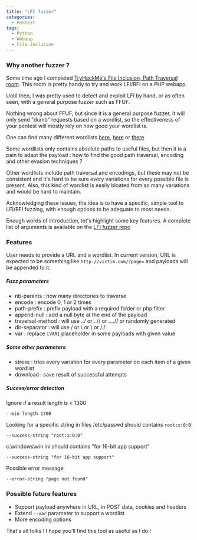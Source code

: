 ```yaml
---
title: "LFI fuzzer"
categories:
  - Pentest
tags:
  - Python
  - Webapp
  - File Inclusion
---
```



### Why another fuzzer ?

Some time ago I completed [TryHackMe's File Inclusion, Path Traversal room](https://tryhackme.com/r/room/filepathtraversal). This room is pretty handy to try and work LFI/RFI on a PHP webapp.

Until then, I was pretty used to detect and exploit LFI by hand, or as often seen, with a general purpose fuzzer such as FFUF.

Nothing wrong about FFUF, but since it is a general purpose fuzzer, it will only send "dumb" requests based on a wordlist, so the effectiveness of your pentest will mostly rely on how good your wordlist is.

One can find many different wordlists [here](https://github.com/carlospolop/Auto_Wordlists/blob/main/wordlists/file_inclusion_linux.txt), [here](https://github.com/emadshanab/LFI-Payload-List/blob/master/LFI%20payloads.txt) or [there](https://github.com/DragonJAR/Security-Wordlist/blob/main/LFI-WordList-Linux)

Some wordlists only contains absolute paths to useful files, but then it is a pain to adapt the payload : how to find the good path traversal, encoding and other evasion techniques ?

Other wordlists include path traversal and encodings, but these may not be consistent and it's hard to be sure every variations for every possible file is present. Also, this kind of wordlist is easily bloated from so many variations and would be hard to maintain.

Acknowledging these issues, the idea is to have a specific, simple tool to LFI/RFI fuzzing, with enough options to be adequate to most needs.

Enough words of introduction, let's highlight some key features. A complete list of arguments is available on the [LFI fuzzer repo](https://github.com/20100dbg/Python-Stuff/tree/master/LFI_fuzzer)


### Features

User needs to provide a URL and a wordlist. In current version, URL is expected to be something like `http://victim.com/?page=` and payloads will be appended to it.

##### Fuzz parameters
- nb-parents : how many directories to traverse
- encode : encode 0, 1 or 2 times
- path-prefix : prefix payload with a required folder or php filter 
- append-null : add a null byte at the end of the payload
- traversal-method : will use ../ or ..// or ....// or randomly generated
- dir-separator : will use / or \ or \\ or /./
- var : replace `[VAR]` placeholder in some payloads with given value

##### Some other parameters
- stress : tries every variation for every parameter on each item of a given wordlist
- download : save result of successful attempts


##### Sucess/error detection

Ignore if a result length is < 1300
```
--min-length 1300
```

Looking for a specific string in files
/etc/passwd should contains `root:x:0:0`
```
--success-string "root:x:0:0"
```

c:\windows\win.ini should contains "for 16-bit app support"
```
--success-string "for 16-bit app support"
```

Possible error message
```
--error-string "page not found"
```


### Possible future features

- Support payload anywhere in URL, in POST data, cookies and headers
- Extend `--var` parameter to support a wordlist
- More encoding options

That's all folks ! I hope you'll find this tool as useful as I do !
